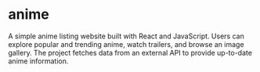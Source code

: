 # anime
A simple anime listing website built with React and JavaScript. Users can explore popular and trending anime, watch trailers, and browse an image gallery. The project fetches data from an external API to provide up-to-date anime information.
